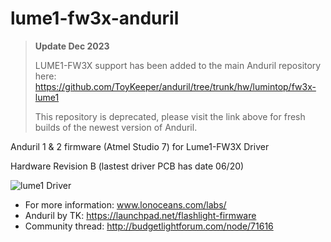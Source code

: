 # lume1-fw3x-anduril
>**Update Dec 2023**
>
>LUME1-FW3X support has been added to the main Anduril repository here: https://github.com/ToyKeeper/anduril/tree/trunk/hw/lumintop/fw3x-lume1
>
>This repository is deprecated, please visit the link above for fresh builds of the newest version of Anduril.

Anduril 1 & 2 firmware (Atmel Studio 7) for Lume1-FW3X Driver

Hardware Revision B (lastest driver PCB has date 06/20)

![lume1 Driver](http://loneoceans.com/labs/lume1/lume1_render_revB_s.png)

* For more information: www.lonoceans.com/labs/
* Anduril by TK: https://launchpad.net/flashlight-firmware
* Community thread: http://budgetlightforum.com/node/71616

